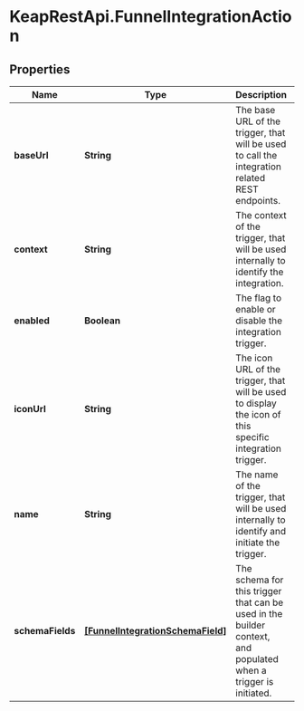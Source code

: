 # KeapRestApi.FunnelIntegrationAction

## Properties

Name | Type | Description | Notes
------------ | ------------- | ------------- | -------------
**baseUrl** | **String** | The base URL of the trigger, that will be used to call the integration related REST endpoints. | [optional] 
**context** | **String** | The context of the trigger, that will be used internally to identify the integration. | [optional] 
**enabled** | **Boolean** | The flag to enable or disable the integration trigger. | [optional] 
**iconUrl** | **String** | The icon URL of the trigger, that will be used to display the icon of this specific integration trigger. | [optional] 
**name** | **String** | The name of the trigger, that will be used internally to identify and initiate the trigger. | [optional] 
**schemaFields** | [**[FunnelIntegrationSchemaField]**](FunnelIntegrationSchemaField.md) | The schema for this trigger that can be used in the builder context, and populated when a trigger is initiated. | [optional] 


